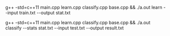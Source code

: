 g++ -std=c++11 main.cpp learn.cpp classify.cpp base.cpp && ./a.out learn --input train.txt --output stat.txt

g++ -std=c++11 main.cpp learn.cpp classify.cpp base.cpp && ./a.out classify --stats stat.txt --input test.txt --output result.txt